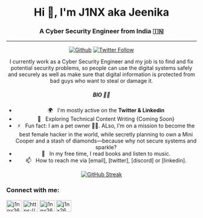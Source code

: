 <div align="center">
  <h1 align="center">Hi 👋, I'm J1NX aka Jeenika</h1>
  <h3 align="center">A Cyber Security Engineer from India 🇮🇳</h3>
</div>

---

<div align="center">
  
[![Github](https://img.shields.io/github/followers/J1NNX26?label=Follow&style=social)](https://github.com/J1NNX26)
[![Twitter Follow](https://img.shields.io/twitter/follow/J1NNX26?label=Twitter&style=social)](https://twitter.com/intent/follow?screen_name=J1NNX26) 
 

I currently work as a Cyber Security Engineer and my job is to find and fix potential security problems, so people can use the digital systems safely and securely as well as make sure that digital information is protected from bad guys who want to steal or damage it.

##### BIO :woman_technologist:

- 🌍&nbsp;&nbsp; I'm mostly active on the **Twitter & Linkedin**
- 🌱&nbsp;&nbsp; Exploring Technical Content Writing {Coming Soon}
- ⚡️&nbsp;&nbsp; Fun fact: I am a pet owner 🐱‍💻. ALso, I’m on a mission to become the best female hacker in the world, while secretly planning to own a Mini Cooper and a stash of diamonds—because why not secure systems and sparkle?
- 📝&nbsp;&nbsp; In my free time, I read books and listen to music.
- 📫&nbsp;&nbsp; How to reach me via [email], [twitter], [discord] or [linkedin].

<div align="center">
  
[![GitHub Streak](https://streak-stats.demolab.com?user=J1NNX26&theme=graywhite&date_format=j%20M%5B%20Y%5D)](https://git.io/streak-stats)

</div>

<h3 align="left">Connect with me:</h3>
<p align="left">
<a href="https://twitter.com/j1nnx26/" target="blank"><img align="center" src="https://raw.githubusercontent.com/rahuldkjain/github-profile-readme-generator/master/src/images/icons/Social/twitter.svg" alt="j1nnx26/" height="30" width="40" /></a>
<a href="https://linkedin.com/in/https://www.linkedin.com/in/jeenika/" target="blank"><img align="center" src="https://raw.githubusercontent.com/rahuldkjain/github-profile-readme-generator/master/src/images/icons/Social/linked-in-alt.svg" alt="https://www.linkedin.com/in/jeenika/" height="30" width="40" /></a>
<a href="https://instagram.com/j1nnx26" target="blank"><img align="center" src="https://raw.githubusercontent.com/rahuldkjain/github-profile-readme-generator/master/src/images/icons/Social/instagram.svg" alt="j1nnx26" height="30" width="40" /></a>
<a href="https://discord.gg/j1nx26" target="blank"><img align="center" src="https://raw.githubusercontent.com/rahuldkjain/github-profile-readme-generator/master/src/images/icons/Social/discord.svg" alt="j1nx26" height="30" width="40" /></a>
</p>

